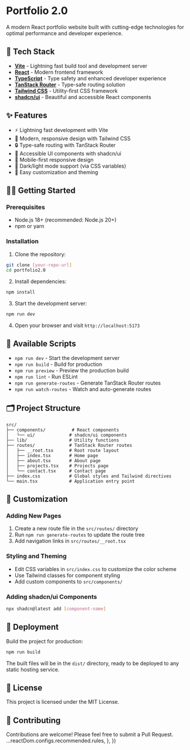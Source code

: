 # Portfolio 2.0

A modern React portfolio website built with cutting-edge technologies for optimal performance and developer experience.

## 🚀 Tech Stack

- **[Vite](https://vitejs.dev/)** - Lightning fast build tool and development server
- **[React](https://react.dev/)** - Modern frontend framework
- **[TypeScript](https://www.typescriptlang.org/)** - Type safety and enhanced developer experience
- **[TanStack Router](https://tanstack.com/router)** - Type-safe routing solution
- **[Tailwind CSS](https://tailwindcss.com/)** - Utility-first CSS framework
- **[shadcn/ui](https://ui.shadcn.com/)** - Beautiful and accessible React components

## ✨ Features

- ⚡ Lightning fast development with Vite
- 🎨 Modern, responsive design with Tailwind CSS
- 🔒 Type-safe routing with TanStack Router
- 🎯 Accessible UI components with shadcn/ui
- 📱 Mobile-first responsive design
- 🌙 Dark/light mode support (via CSS variables)
- 🔧 Easy customization and theming

## 🏃‍♂️ Getting Started

### Prerequisites

- Node.js 18+ (recommended: Node.js 20+)
- npm or yarn

### Installation

1. Clone the repository:

```bash
git clone [your-repo-url]
cd portfolio2.0
```

2. Install dependencies:

```bash
npm install
```

3. Start the development server:

```bash
npm run dev
```

4. Open your browser and visit `http://localhost:5173`

## 📝 Available Scripts

- `npm run dev` - Start the development server
- `npm run build` - Build for production
- `npm run preview` - Preview the production build
- `npm run lint` - Run ESLint
- `npm run generate-routes` - Generate TanStack Router routes
- `npm run watch-routes` - Watch and auto-generate routes

## 🗂️ Project Structure

```
src/
├── components/          # React components
│   └── ui/             # shadcn/ui components
├── lib/                # Utility functions
├── routes/             # TanStack Router routes
│   ├── __root.tsx      # Root route layout
│   ├── index.tsx       # Home page
│   ├── about.tsx       # About page
│   ├── projects.tsx    # Projects page
│   └── contact.tsx     # Contact page
├── index.css           # Global styles and Tailwind directives
└── main.tsx            # Application entry point
```

## 🎨 Customization

### Adding New Pages

1. Create a new route file in the `src/routes/` directory
2. Run `npm run generate-routes` to update the route tree
3. Add navigation links in `src/routes/__root.tsx`

### Styling and Theming

- Edit CSS variables in `src/index.css` to customize the color scheme
- Use Tailwind classes for component styling
- Add custom components to `src/components/`

### Adding shadcn/ui Components

```bash
npx shadcn@latest add [component-name]
```

## 🚀 Deployment

Build the project for production:

```bash
npm run build
```

The built files will be in the `dist/` directory, ready to be deployed to any static hosting service.

## 📄 License

This project is licensed under the MIT License.

## 🤝 Contributing

Contributions are welcome! Please feel free to submit a Pull Request.
...reactDom.configs.recommended.rules,
},
})

```

```
